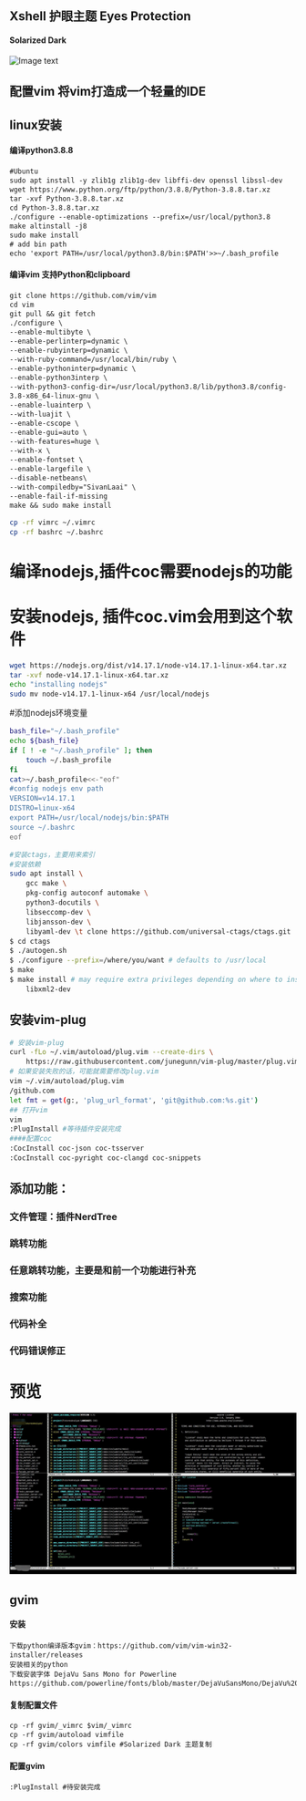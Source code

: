 ## Xshell 护眼主题 Eyes Protection
#### Solarized Dark
![Image text](img/Solarized.jpg)
## 配置vim 将vim打造成一个轻量的IDE
## linux安装
#### 编译python3.8.8
```
#Ubuntu
sudo apt install -y zlib1g zlib1g-dev libffi-dev openssl libssl-dev
wget https://www.python.org/ftp/python/3.8.8/Python-3.8.8.tar.xz
tar -xvf Python-3.8.8.tar.xz
cd Python-3.8.8.tar.xz
./configure --enable-optimizations --prefix=/usr/local/python3.8
make altinstall -j8
sudo make install
# add bin path
echo 'export PATH=/usr/local/python3.8/bin:$PATH'>>~/.bash_profile
```
#### 编译vim 支持Python和clipboard
```
git clone https://github.com/vim/vim
cd vim
git pull && git fetch
./configure \
--enable-multibyte \
--enable-perlinterp=dynamic \
--enable-rubyinterp=dynamic \
--with-ruby-command=/usr/local/bin/ruby \
--enable-pythoninterp=dynamic \
--enable-python3interp \
--with-python3-config-dir=/usr/local/python3.8/lib/python3.8/config-3.8-x86_64-linux-gnu \
--enable-luainterp \
--with-luajit \
--enable-cscope \
--enable-gui=auto \
--with-features=huge \
--with-x \
--enable-fontset \
--enable-largefile \
--disable-netbeans\
--with-compiledby="SivanLaai" \
--enable-fail-if-missing
make && sudo make install
```
```bash
cp -rf vimrc ~/.vimrc
cp -rf bashrc ~/.bashrc
```
# 编译nodejs,插件coc需要nodejs的功能
# 安装nodejs, 插件coc.vim会用到这个软件
```bash
wget https://nodejs.org/dist/v14.17.1/node-v14.17.1-linux-x64.tar.xz
tar -xvf node-v14.17.1-linux-x64.tar.xz
echo "installing nodejs"
sudo mv node-v14.17.1-linux-x64 /usr/local/nodejs 
```
#添加nodejs环境变量
```bash
bash_file="~/.bash_profile"
echo ${bash_file}
if [ ! -e "~/.bash_profile" ]; then
    touch ~/.bash_profile
fi 
cat>~/.bash_profile<<-"eof"
#config nodejs env path
VERSION=v14.17.1
DISTRO=linux-x64
export PATH=/usr/local/nodejs/bin:$PATH
source ~/.bashrc
eof
```
```bash
#安装ctags，主要用来索引
#安装依赖
sudo apt install \
    gcc make \
    pkg-config autoconf automake \
    python3-docutils \
    libseccomp-dev \
    libjansson-dev \
    libyaml-dev \t clone https://github.com/universal-ctags/ctags.git
$ cd ctags
$ ./autogen.sh
$ ./configure --prefix=/where/you/want # defaults to /usr/local
$ make
$ make install # may require extra privileges depending on where to install
    libxml2-dev
```
## 安装vim-plug
```bash
# 安装vim-plug
curl -fLo ~/.vim/autoload/plug.vim --create-dirs \
    https://raw.githubusercontent.com/junegunn/vim-plug/master/plug.vim
# 如果安装失败的话，可能就需要修改plug.vim
vim ~/.vim/autoload/plug.vim
/github.com
let fmt = get(g:, 'plug_url_format', 'git@github.com:%s.git')
## 打开vim
vim
:PlugInstall #等待插件安装完成
####配置coc
:CocInstall coc-json coc-tsserver
:CocInstall coc-pyright coc-clangd coc-snippets
```
## 添加功能：
### 文件管理：插件NerdTree
### 跳转功能
### 任意跳转功能，主要是和前一个功能进行补充
### 搜索功能
### 代码补全
### 代码错误修正
# 预览
![Image text](img/preview.jpg)
## gvim
#### 安装
```
下载python编译版本gvim：https://github.com/vim/vim-win32-installer/releases
安装相关的python
下载安装字体 DejaVu Sans Mono for Powerline
https://github.com/powerline/fonts/blob/master/DejaVuSansMono/DejaVu%20Sans%20Mono%20for%20Powerline.ttf
```
#### 复制配置文件
```
cp -rf gvim/_vimrc $vim/_vimrc
cp -rf gvim/autoload vimfile
cp -rf gvim/colors vimfile #Solarized Dark 主题复制
```
#### 配置gvim
```
:PlugInstall #待安装完成
```
